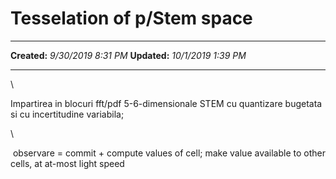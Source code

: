 Tesselation of p/Stem space
===========================

  -------------- ---------------------
  **Created:**   *9/30/2019 8:31 PM*
  **Updated:**   *10/1/2019 1:39 PM*
  -------------- ---------------------

\

Impartirea in blocuri fft/pdf 5-6-dimensionale STEM cu quantizare
bugetata si cu incertitudine variabila;

\

 observare = commit + compute values of cell; make value available to
other cells, at at-most light speed

 
